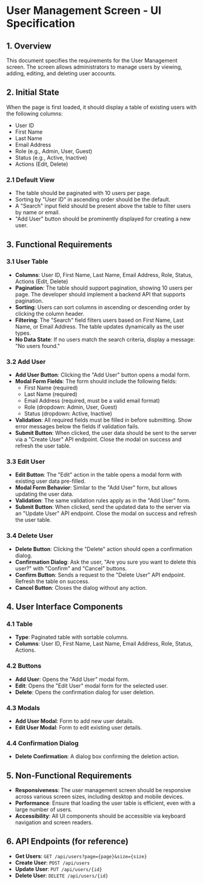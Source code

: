 
# User Management Screen - UI Specification

## 1. Overview
This document specifies the requirements for the User Management screen. The screen allows administrators to manage users by viewing, adding, editing, and deleting user accounts.

## 2. Initial State
When the page is first loaded, it should display a table of existing users with the following columns:
- User ID
- First Name
- Last Name
- Email Address
- Role (e.g., Admin, User, Guest)
- Status (e.g., Active, Inactive)
- Actions (Edit, Delete)

### 2.1 Default View
- The table should be paginated with 10 users per page.
- Sorting by "User ID" in ascending order should be the default.
- A "Search" input field should be present above the table to filter users by name or email.
- "Add User" button should be prominently displayed for creating a new user.

## 3. Functional Requirements

### 3.1 User Table
- **Columns**: User ID, First Name, Last Name, Email Address, Role, Status, Actions (Edit, Delete)
- **Pagination**: The table should support pagination, showing 10 users per page. The developer should implement a backend API that supports pagination.
- **Sorting**: Users can sort columns in ascending or descending order by clicking the column header.
- **Filtering**: The "Search" field filters users based on First Name, Last Name, or Email Address. The table updates dynamically as the user types.
- **No Data State**: If no users match the search criteria, display a message: "No users found."

### 3.2 Add User
- **Add User Button**: Clicking the "Add User" button opens a modal form.
- **Modal Form Fields**: The form should include the following fields:
  - First Name (required)
  - Last Name (required)
  - Email Address (required, must be a valid email format)
  - Role (dropdown: Admin, User, Guest)
  - Status (dropdown: Active, Inactive)
- **Validation**: All required fields must be filled in before submitting. Show error messages below the fields if validation fails.
- **Submit Button**: When clicked, the user data should be sent to the server via a "Create User" API endpoint. Close the modal on success and refresh the user table.

### 3.3 Edit User
- **Edit Button**: The "Edit" action in the table opens a modal form with existing user data pre-filled.
- **Modal Form Behavior**: Similar to the "Add User" form, but allows updating the user data.
- **Validation**: The same validation rules apply as in the "Add User" form.
- **Submit Button**: When clicked, send the updated data to the server via an "Update User" API endpoint. Close the modal on success and refresh the user table.

### 3.4 Delete User
- **Delete Button**: Clicking the "Delete" action should open a confirmation dialog.
- **Confirmation Dialog**: Ask the user, "Are you sure you want to delete this user?" with "Confirm" and "Cancel" buttons.
- **Confirm Button**: Sends a request to the "Delete User" API endpoint. Refresh the table on success.
- **Cancel Button**: Closes the dialog without any action.

## 4. User Interface Components

### 4.1 Table
- **Type**: Paginated table with sortable columns.
- **Columns**: User ID, First Name, Last Name, Email Address, Role, Status, Actions.

### 4.2 Buttons
- **Add User**: Opens the "Add User" modal form.
- **Edit**: Opens the "Edit User" modal form for the selected user.
- **Delete**: Opens the confirmation dialog for user deletion.

### 4.3 Modals
- **Add User Modal**: Form to add new user details.
- **Edit User Modal**: Form to edit existing user details.

### 4.4 Confirmation Dialog
- **Delete Confirmation**: A dialog box confirming the deletion action.

## 5. Non-Functional Requirements
- **Responsiveness**: The user management screen should be responsive across various screen sizes, including desktop and mobile devices.
- **Performance**: Ensure that loading the user table is efficient, even with a large number of users.
- **Accessibility**: All UI components should be accessible via keyboard navigation and screen readers.

## 6. API Endpoints (for reference)
- **Get Users**: `GET /api/users?page={page}&size={size}`
- **Create User**: `POST /api/users`
- **Update User**: `PUT /api/users/{id}`
- **Delete User**: `DELETE /api/users/{id}`
